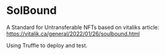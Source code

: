 # SolBound
A Standard for Untransferable NFTs based on vitaliks article:
https://vitalik.ca/general/2022/01/26/soulbound.html

Using Truffle to deploy and test.


